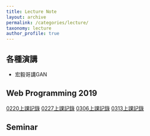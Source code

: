 ```yaml
---
title: Lecture Note
layout: archive
permalink: /categories/lecture/
taxonomy: lecture
author_profile: true
---
```


## 各種演講

- 宏毅哥講GAN
 

## Web Programming 2019

[0220上課記錄]()
[0227上課記錄]()
[0306上課記錄]()
[0313上課記錄]()

## Seminar
